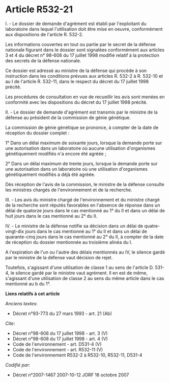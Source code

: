 # Article R532-21

I. - Le dossier de demande d'agrément est établi par l'exploitant du laboratoire dans lequel l'utilisation doit être mise en
oeuvre, conformément aux dispositions de l'article R. 532-2.

Les informations couvertes en tout ou partie par le secret de la défense nationale figurant dans le dossier sont signalées
conformément aux articles 3 et 4 du décret n° 98-608 du 17 juillet 1998 modifié relatif à la protection des secrets de la
défense nationale.

Ce dossier est adressé au ministre de la défense qui procède à son instruction dans les conditions prévues aux articles R.
532-2 à R. 532-10 et au I de l'article R. 532-11, dans le respect du décret du 17 juillet 1998 précité.

Les procédures de consultation en vue de recueillir les avis sont menées en conformité avec les dispositions du décret du 17
juillet 1998 précité.

II. - Le dossier de demande d'agrément est transmis par le ministre de la défense au président de la commission de génie
génétique.

La commission de génie génétique se prononce, à compter de la date de réception du dossier complet :

1° Dans un délai maximum de soixante jours, lorsque la demande porte sur une autorisation dans un laboratoire où aucune
utilisation d'organismes génétiquement modifiés n'a encore été agréée ;

2° Dans un délai maximum de trente jours, lorsque la demande porte sur une autorisation dans un laboratoire où une
utilisation d'organismes génétiquement modifiés a déjà été agréée.

Dès réception de l'avis de la commission, le ministre de la défense consulte les ministres chargés de l'environnement et de
la recherche.

III. - Les avis du ministre chargé de l'environnement et du ministre chargé de la recherche sont réputés favorables en
l'absence de réponse dans un délai de quatorze jours dans le cas mentionné au 1° du II et dans un délai de huit jours dans le
cas mentionné au 2° du II.

IV. - Le ministre de la défense notifie sa décision dans un délai de quatre-vingt-dix jours dans le cas mentionné au 1° du II
et dans un délai de quarante-cinq jours dans le cas mentionné au 2° du II, à compter de la date de réception du dossier
mentionnée au troisième alinéa du I.

A l'expiration de l'un ou l'autre des délais mentionnés au IV, le silence gardé par le ministre de la défense vaut décision
de rejet.

Toutefois, s'agissant d'une utilisation de classe 1 au sens de l'article D. 531-4, le silence gardé par le ministre vaut
agrément. Il en est de même, s'agissant d'une utilisation de classe 2 au sens du même article dans le cas mentionné au b du
1°.

**Liens relatifs à cet article**

_Anciens textes_:

  - Décret n°93-773 du 27 mars 1993 - art. 21 (Ab)

_Cite_:

  - Décret n°98-608 du 17 juillet 1998 - art. 3 (V)
  - Décret n°98-608 du 17 juillet 1998 - art. 4 (V)
  - Code de l'environnement - art. D531-4 (V)
  - Code de l'environnement - art. R532-11 (V)
  - Code de l'environnement R532-2 à R532-10, R532-11, D531-4

_Codifié par_:

  - Décret n°2007-1467 2007-10-12 JORF 16 octobre 2007
